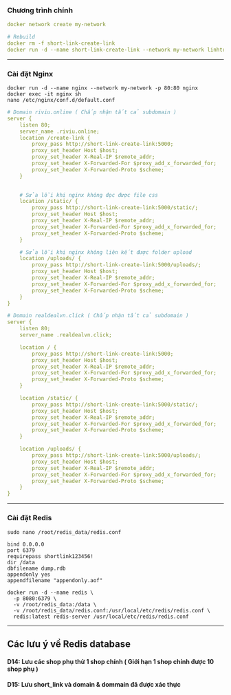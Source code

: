 ### Chương trình chính

```yaml
docker network create my-network

# Rebuild
docker rm -f short-link-create-link
docker run -d --name short-link-create-link --network my-network linhtran2023/short-link-create-link:v06
```

-----
### Cài đặt Nginx 

```
docker run -d --name nginx --network my-network -p 80:80 nginx
docker exec -it nginx sh
nano /etc/nginx/conf.d/default.conf
```


```yaml
# Domain riviu.online ( Chấp nhận tất cả subdomain )
server {
    listen 80;
    server_name .riviu.online;
    location /create-link {
        proxy_pass http://short-link-create-link:5000;
        proxy_set_header Host $host;
        proxy_set_header X-Real-IP $remote_addr;
        proxy_set_header X-Forwarded-For $proxy_add_x_forwarded_for;
        proxy_set_header X-Forwarded-Proto $scheme;
    }

    
    # Sửa lỗi khi nginx không đọc được file css
    location /static/ {
        proxy_pass http://short-link-create-link:5000/static/;
        proxy_set_header Host $host;
        proxy_set_header X-Real-IP $remote_addr;
        proxy_set_header X-Forwarded-For $proxy_add_x_forwarded_for;
        proxy_set_header X-Forwarded-Proto $scheme;
    }

    # Sửa lỗi khi nginx không liên kết được folder upload
    location /uploads/ {
        proxy_pass http://short-link-create-link:5000/uploads/;
        proxy_set_header Host $host;
        proxy_set_header X-Real-IP $remote_addr;
        proxy_set_header X-Forwarded-For $proxy_add_x_forwarded_for;
        proxy_set_header X-Forwarded-Proto $scheme;
    }
}

# Domain realdealvn.click ( Chấp nhận tất cả subdomain )
server {
    listen 80;
    server_name .realdealvn.click;

    location / {
        proxy_pass http://short-link-create-link:5000;
        proxy_set_header Host $host;
        proxy_set_header X-Real-IP $remote_addr;
        proxy_set_header X-Forwarded-For $proxy_add_x_forwarded_for;
        proxy_set_header X-Forwarded-Proto $scheme;
    }

    location /static/ {
        proxy_pass http://short-link-create-link:5000/static/;
        proxy_set_header Host $host;
        proxy_set_header X-Real-IP $remote_addr;
        proxy_set_header X-Forwarded-For $proxy_add_x_forwarded_for;
        proxy_set_header X-Forwarded-Proto $scheme;
    }

    location /uploads/ {
        proxy_pass http://short-link-create-link:5000/uploads/;
        proxy_set_header Host $host;
        proxy_set_header X-Real-IP $remote_addr;
        proxy_set_header X-Forwarded-For $proxy_add_x_forwarded_for;
        proxy_set_header X-Forwarded-Proto $scheme;
    }
}

```

-----
### Cài đặt Redis

```sudo nano /root/redis_data/redis.conf```

```
bind 0.0.0.0
port 6379
requirepass shortlink123456!
dir /data
dbfilename dump.rdb
appendonly yes
appendfilename "appendonly.aof"

```
```
docker run -d --name redis \
  -p 8080:6379 \
  -v /root/redis_data:/data \
  -v /root/redis_data/redis.conf:/usr/local/etc/redis/redis.conf \
  redis:latest redis-server /usr/local/etc/redis/redis.conf

```

-----
## Các lưu ý về Redis database
#### D14: Lưu các shop phụ thử 1 shop chính ( Giới hạn 1 shop chính được 10 shop phụ )

#### D15: Lưu short_link và domain & dommain đã được xác thực